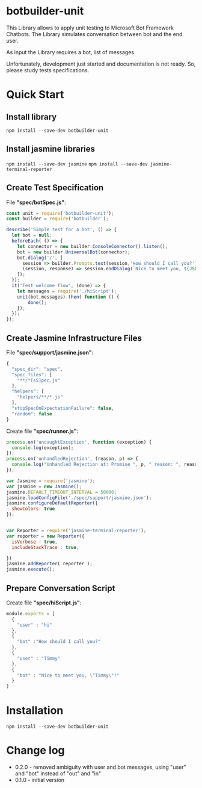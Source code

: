 # botbuilder-unit
This Library allows to apply unit testing to Microsoft Bot Framework Chatbots. 
The Library simulates conversation between bot and the end user. 

As input the Library requires a bot, list of messages

Unfortunately, development just started and documentation is not ready. So, 
please study tests specifications. 

  

# Quick Start

## Install library
``npm install --save-dev botbuilder-unit``
## Install jasmine libraries
``npm install --save-dev jasmine``
``npm install --save-dev jasmine-terminal-reporter``

## Create Test Specification

File **"spec/botSpec.js"**:
```javascript
const unit = require('botbuilder-unit');
const builder = require('botbuilder');

describe('Simple test for a bot', () => {
  let bot = null;
  beforeEach( () => {
    let connector = new builder.ConsoleConnector().listen();
    bot = new builder.UniversalBot(connector);
    bot.dialog('/', [
      session => builder.Prompts.text(session,'How should I call you?'),
      (session, response) => session.endDialog(`Nice to meet you, ${JSON.stringify(response.response)}!`)
    ]);
  });
  it('Test welcome flow', (done) => {
    let messages = require('./hiScript');
    unit(bot,messages).then( function () {
        done();
    });
  });
});
```

## Create Jasmine Infrastructure Files

File **"spec/support/jasmine.json"**:
```javascript
{
  "spec_dir": "spec",
  "spec_files": [
    "**/*[sS]pec.js"
  ],
  "helpers": [
    "helpers/**/*.js"
  ],
  "stopSpecOnExpectationFailure": false,
  "random": false
}
```

Create file **"spec/runner.js"**:
```javascript
process.on('uncaughtException', function (exception) {
  console.log(exception);
});
process.on('unhandledRejection', (reason, p) => {
  console.log("Unhandled Rejection at: Promise ", p, " reason: ", reason);
});

var Jasmine = require('jasmine');
var jasmine = new Jasmine();
jasmine.DEFAULT_TIMEOUT_INTERVAL = 50000;
jasmine.loadConfigFile('./spec/support/jasmine.json');
jasmine.configureDefaultReporter({
  showColors: true
});


var Reporter = require('jasmine-terminal-reporter');
var reporter = new Reporter({
  isVerbose : true,
  includeStackTrace : true,

})
jasmine.addReporter( reporter );
jasmine.execute();
```

## Prepare Conversation Script
 
Create file **"spec/hiScript.js"**:  
```javascript
module.exports = [
  {
    "user" : "hi"
  },
  {
    "bot" :"How should I call you?"
  },
  {
    "user" : "Timmy"
  },
  {
    "bot" : "Nice to meet you, \"Timmy\"!"
  }
]
```

#  Installation

``npm install --save-dev botbuilder-unit``

# Change log
- 0.2.0 - removed ambiguity with user and bot messages, using "user" and "bot" instead of "out" and "in"
- 0.1.0 - initial version
